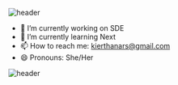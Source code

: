 ![header](https://capsule-render.vercel.app/api?type=wave&color=gradient&height=300&section=header&&text=Hi%20There%20👋&fontSize=90)

- 🔭 I’m currently working on SDE
- 🌱 I’m currently learning Next
- 📫 How to reach me: kierthanars@gmail.com
- 😄 Pronouns: She/Her


![header](https://capsule-render.vercel.app/api?type=wave&color=gradient&height=300&section=footer&fontSize=90)
<!--
**KierthanaRS/KierthanaRS** is a ✨ _special_ ✨ repository because its `README.md` (this file) appears on your GitHub profile.

Here are some ideas to get you started:
### Hi there 👋

- 🔭 I’m currently working on ...
- 🌱 I’m currently learning ...
- 👯 I’m looking to collaborate on ...
- 🤔 I’m looking for help with ...
- 💬 Ask me about ...
- ⚡ Fun fact: I love to write poems with code and feelings.


- ⚡ Fun fact: ...
-->
